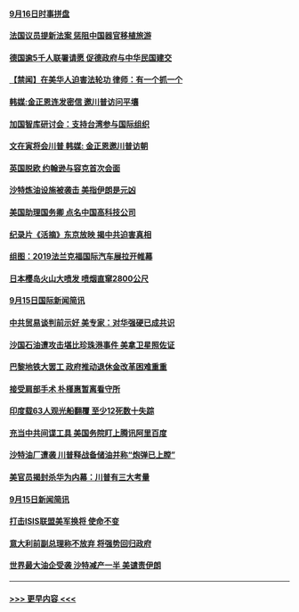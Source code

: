#### [9月16日时事拼盘](../pages/prog202/a102666189.md?t=09170001) 
#### [法国议员提新法案 惩阻中国器官移植旅游](../pages/prog202/a102666133.md?t=09170001) 
#### [德国逾5千人联署请愿 促德政府与中华民国建交](../pages/prog202/a102666112.md?t=09170001) 
#### [【禁闻】在美华人迫害法轮功 律师：有一个抓一个](../pages/prog202/a102666116.md?t=09170001) 
#### [韩媒:金正恩连发密信 邀川普访问平壤](../pages/prog202/a102666062.md?t=09170001) 
#### [加国智库研讨会：支持台湾参与国际组织](../pages/prog202/a102665973.md?t=09170001) 
#### [文在寅将会川普 韩媒: 金正恩邀川普访朝](../pages/prog202/a102665961.md?t=09170001) 
#### [英国脱欧 约翰逊与容克首次会面](../pages/prog202/a102665959.md?t=09170001) 
#### [沙特炼油设施被袭击  美指伊朗是元凶](../pages/prog202/a102665948.md?t=09170001) 
#### [美国助理国务卿 点名中国高科技公司](../pages/prog202/a102665945.md?t=09170001) 
#### [纪录片《活摘》东京放映 揭中共迫害真相](../pages/prog202/a102665893.md?t=09170001) 
#### [组图：2019法兰克福国际汽车展拉开帷幕](../pages/prog202/a102665616.md?t=09170001) 
#### [日本樱岛火山大喷发 喷烟直窜2800公尺](../pages/prog202/a102665726.md?t=09170001) 
#### [9月15日国际新闻简讯](../pages/prog202/a102665690.md?t=09170001) 
#### [中共贸易谈判前示好  美专家：对华强硬已成共识](../pages/prog202/a102665707.md?t=09170001) 
#### [沙国石油遭攻击堪比珍珠港事件 美拿卫星照佐证](../pages/prog202/a102665599.md?t=09170001) 
#### [巴黎地铁大罢工 政府推动退休金改革困难重重](../pages/prog202/a102665578.md?t=09170001) 
#### [接受肩部手术 朴槿惠暂离看守所](../pages/prog202/a102665555.md?t=09170001) 
#### [印度载63人观光船翻覆 至少12死数十失踪](../pages/prog202/a102665471.md?t=09170001) 
#### [充当中共间谍工具 美国务院盯上腾讯阿里百度](../pages/prog202/a102665472.md?t=09170001) 
#### [沙特油厂遭袭 川普释战备储油并称“炮弹已上膛”](../pages/prog202/a102665459.md?t=09170001) 
#### [美官员揭封杀华为内幕：川普有三大考量](../pages/prog202/a102665395.md?t=09170001) 
#### [9月15日新闻简讯](../pages/prog202/a102665329.md?t=09170001) 
#### [打击ISIS联盟美军换将 使命不变](../pages/prog202/a102665322.md?t=09170001) 
#### [意大利前副总理称不放弃 将强势回归政府](../pages/prog202/a102665280.md?t=09170001) 
#### [世界最大油企受袭 沙特减产一半 美谴责伊朗](../pages/prog202/a102665273.md?t=09170001) 

----
#### [ >>> 更早内容 <<< ](../indexes/prog202-earlier.md)
